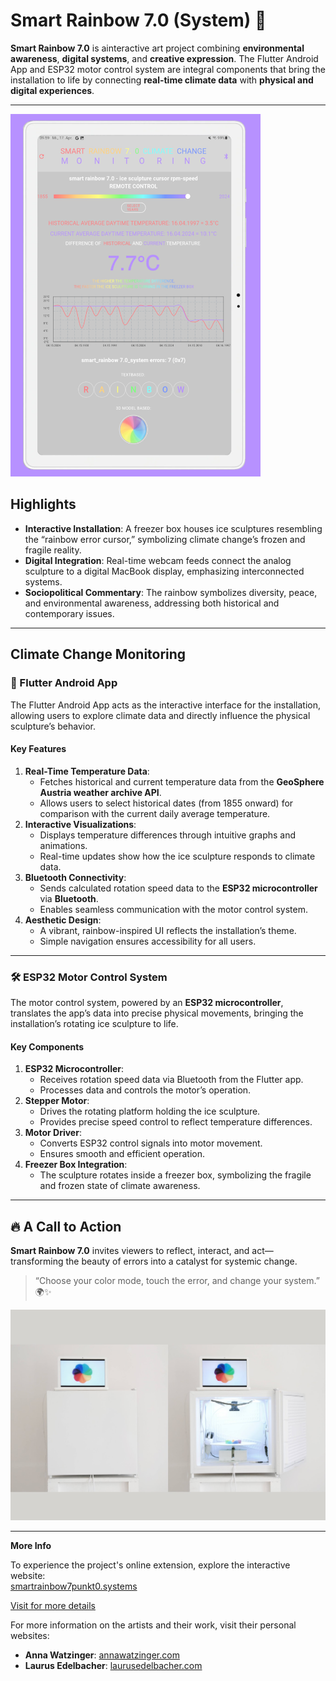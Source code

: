# Smart Rainbow 7.0 (System) 🌈

**Smart Rainbow 7.0** is ainteractive art project combining **environmental awareness**, **digital systems**, and **creative expression**. The Flutter Android App and ESP32 motor control system are integral components that bring the installation to life by connecting **real-time climate data** with **physical and digital experiences**.

---
<img src="foto%204%20monitoring.jpg" alt="Smart Rainbow Logo" width="400">

## Highlights
- **Interactive Installation**: A freezer box houses ice sculptures resembling the “rainbow error cursor,” symbolizing climate change’s frozen and fragile reality.
- **Digital Integration**: Real-time webcam feeds connect the analog sculpture to a digital MacBook display, emphasizing interconnected systems.
- **Sociopolitical Commentary**: The rainbow symbolizes diversity, peace, and environmental awareness, addressing both historical and contemporary issues.

---

## Climate Change Monitoring

### 📱 Flutter Android App

The Flutter Android App acts as the interactive interface for the installation, allowing users to explore climate data and directly influence the physical sculpture’s behavior.

#### Key Features
1. **Real-Time Temperature Data**:
   - Fetches historical and current temperature data from the **GeoSphere Austria weather archive API**.
   - Allows users to select historical dates (from 1855 onward) for comparison with the current daily average temperature.
2. **Interactive Visualizations**:
   - Displays temperature differences through intuitive graphs and animations.
   - Real-time updates show how the ice sculpture responds to climate data.
3. **Bluetooth Connectivity**:
   - Sends calculated rotation speed data to the **ESP32 microcontroller** via **Bluetooth**.
   - Enables seamless communication with the motor control system.
4. **Aesthetic Design**:
   - A vibrant, rainbow-inspired UI reflects the installation’s theme.
   - Simple navigation ensures accessibility for all users.

---

### 🛠️ ESP32 Motor Control System

The motor control system, powered by an **ESP32 microcontroller**, translates the app’s data into precise physical movements, bringing the installation’s rotating ice sculpture to life.

#### Key Components
1. **ESP32 Microcontroller**:
   - Receives rotation speed data via Bluetooth from the Flutter app.
   - Processes data and controls the motor’s operation.
2. **Stepper Motor**:
   - Drives the rotating platform holding the ice sculpture.
   - Provides precise speed control to reflect temperature differences.
3. **Motor Driver**:
   - Converts ESP32 control signals into motor movement.
   - Ensures smooth and efficient operation.
4. **Freezer Box Integration**:
   - The sculpture rotates inside a freezer box, symbolizing the fragile and frozen state of climate awareness.

---

## 🔥 A Call to Action

**Smart Rainbow 7.0** invites viewers to reflect, interact, and act—transforming the beauty of errors into a catalyst for systemic change.

> “Choose your color mode, touch the error, and change your system.” 🌍✨

![Smart Rainbow Logo](smartrainbow70_visuals.jpg)

___
**More Info**

To experience the project's online extension, explore the interactive website:  
[smartrainbow7punkt0.systems](http://www.smartrainbow7punkt0.systems/)


[Visit for more details](https://fabrikraum.org/information_2.html)

For more information on the artists and their work, visit their personal websites:
- **Anna Watzinger**: [annawatzinger.com](https://annawatzinger.com/)
- **Laurus Edelbacher**: [laurusedelbacher.com](https://laurusedelbacher.com/)




